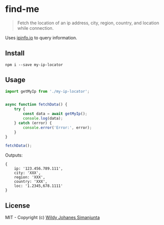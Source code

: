find-me
============

> Fetch the location of an  ip address, city, region, country, and location while connection.

Uses [ipinfo.io](https://ipinfo.io/json) to query information.

Install
-------
	npm i --save my-ip-locator


Usage
------
```js
import getMyIp from './my-ip-locator';


async function fetchData() {
    try {
        const data = await getMyIp();
        console.log(data);
    } catch (error) {
        console.error('Error:', error);
    }
}

fetchData();

```

Outputs:

```
{
	ip: '123.456.789.111',
	city: 'XXX',
	region: 'XXX',
	country: 'XXX',
	loc: '1.2345,678.1111'
}
```
License
-------

MIT - Copyright (c) [Wildy Johanes Simanjunta](https://github.com/wildy13)
